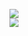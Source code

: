 [![](https://img.shields.io/badge/Made%20With-Github%20Spray-lightgrey.svg?style=for-the-badge&logo=github)](https://github.com/Annihil/github-spray#4926)  
[![](https://i.imgur.com/2DrTn0Z.gif)](https://github.com/Annihil/github-spray)